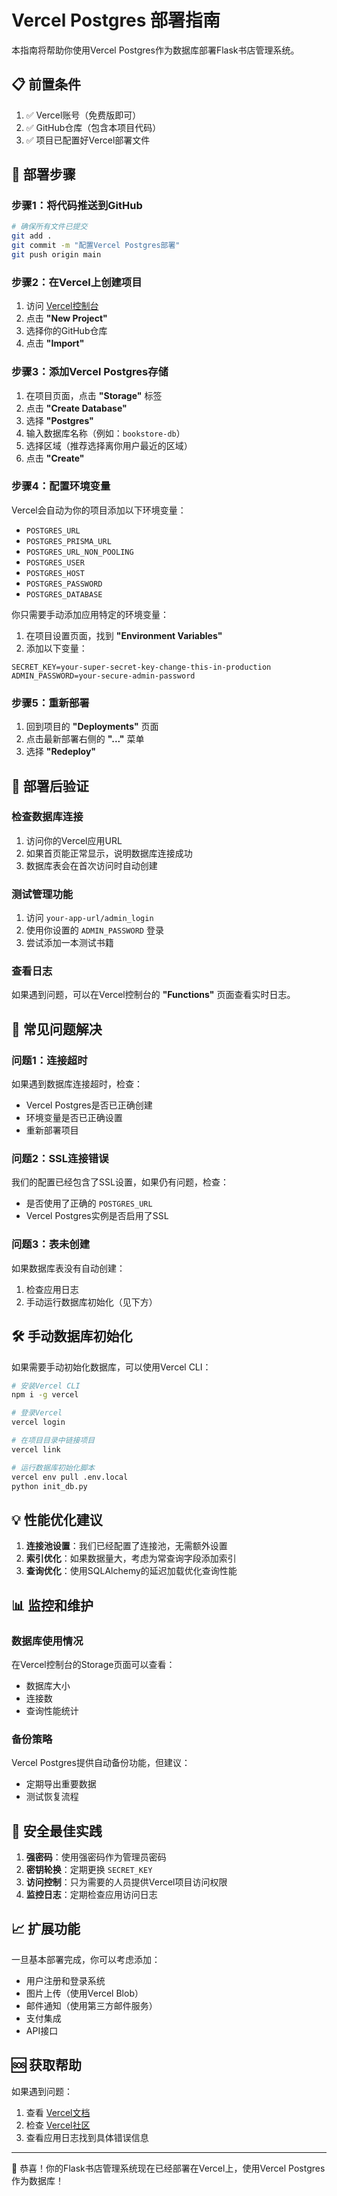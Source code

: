 # Vercel Postgres 部署指南

本指南将帮助你使用Vercel Postgres作为数据库部署Flask书店管理系统。

## 📋 前置条件

1. ✅ Vercel账号（免费版即可）
2. ✅ GitHub仓库（包含本项目代码）
3. ✅ 项目已配置好Vercel部署文件

## 🚀 部署步骤

### 步骤1：将代码推送到GitHub

```bash
# 确保所有文件已提交
git add .
git commit -m "配置Vercel Postgres部署"
git push origin main
```

### 步骤2：在Vercel上创建项目

1. 访问 [Vercel控制台](https://vercel.com/dashboard)
2. 点击 **"New Project"**
3. 选择你的GitHub仓库
4. 点击 **"Import"**

### 步骤3：添加Vercel Postgres存储

1. 在项目页面，点击 **"Storage"** 标签
2. 点击 **"Create Database"**
3. 选择 **"Postgres"**
4. 输入数据库名称（例如：`bookstore-db`）
5. 选择区域（推荐选择离你用户最近的区域）
6. 点击 **"Create"**

### 步骤4：配置环境变量

Vercel会自动为你的项目添加以下环境变量：
- `POSTGRES_URL`
- `POSTGRES_PRISMA_URL`
- `POSTGRES_URL_NON_POOLING`
- `POSTGRES_USER`
- `POSTGRES_HOST`
- `POSTGRES_PASSWORD`
- `POSTGRES_DATABASE`

你只需要手动添加应用特定的环境变量：

1. 在项目设置页面，找到 **"Environment Variables"**
2. 添加以下变量：

```
SECRET_KEY=your-super-secret-key-change-this-in-production
ADMIN_PASSWORD=your-secure-admin-password
```

### 步骤5：重新部署

1. 回到项目的 **"Deployments"** 页面
2. 点击最新部署右侧的 **"..."** 菜单
3. 选择 **"Redeploy"**

## 🎯 部署后验证

### 检查数据库连接

1. 访问你的Vercel应用URL
2. 如果首页能正常显示，说明数据库连接成功
3. 数据库表会在首次访问时自动创建

### 测试管理功能

1. 访问 `your-app-url/admin_login`
2. 使用你设置的 `ADMIN_PASSWORD` 登录
3. 尝试添加一本测试书籍

### 查看日志

如果遇到问题，可以在Vercel控制台的 **"Functions"** 页面查看实时日志。

## 🔧 常见问题解决

### 问题1：连接超时

如果遇到数据库连接超时，检查：
- Vercel Postgres是否已正确创建
- 环境变量是否已正确设置
- 重新部署项目

### 问题2：SSL连接错误

我们的配置已经包含了SSL设置，如果仍有问题，检查：
- 是否使用了正确的 `POSTGRES_URL`
- Vercel Postgres实例是否启用了SSL

### 问题3：表未创建

如果数据库表没有自动创建：
1. 检查应用日志
2. 手动运行数据库初始化（见下方）

## 🛠️ 手动数据库初始化

如果需要手动初始化数据库，可以使用Vercel CLI：

```bash
# 安装Vercel CLI
npm i -g vercel

# 登录Vercel
vercel login

# 在项目目录中链接项目
vercel link

# 运行数据库初始化脚本
vercel env pull .env.local
python init_db.py
```

## 💡 性能优化建议

1. **连接池设置**：我们已经配置了连接池，无需额外设置
2. **索引优化**：如果数据量大，考虑为常查询字段添加索引
3. **查询优化**：使用SQLAlchemy的延迟加载优化查询性能

## 📊 监控和维护

### 数据库使用情况

在Vercel控制台的Storage页面可以查看：
- 数据库大小
- 连接数
- 查询性能统计

### 备份策略

Vercel Postgres提供自动备份功能，但建议：
- 定期导出重要数据
- 测试恢复流程

## 🔐 安全最佳实践

1. **强密码**：使用强密码作为管理员密码
2. **密钥轮换**：定期更换 `SECRET_KEY`
3. **访问控制**：只为需要的人员提供Vercel项目访问权限
4. **监控日志**：定期检查应用访问日志

## 📈 扩展功能

一旦基本部署完成，你可以考虑添加：
- 用户注册和登录系统
- 图片上传（使用Vercel Blob）
- 邮件通知（使用第三方邮件服务）
- 支付集成
- API接口

## 🆘 获取帮助

如果遇到问题：
1. 查看 [Vercel文档](https://vercel.com/docs)
2. 检查 [Vercel社区](https://github.com/vercel/vercel/discussions)
3. 查看应用日志找到具体错误信息

---

🎉 恭喜！你的Flask书店管理系统现在已经部署在Vercel上，使用Vercel Postgres作为数据库！ 